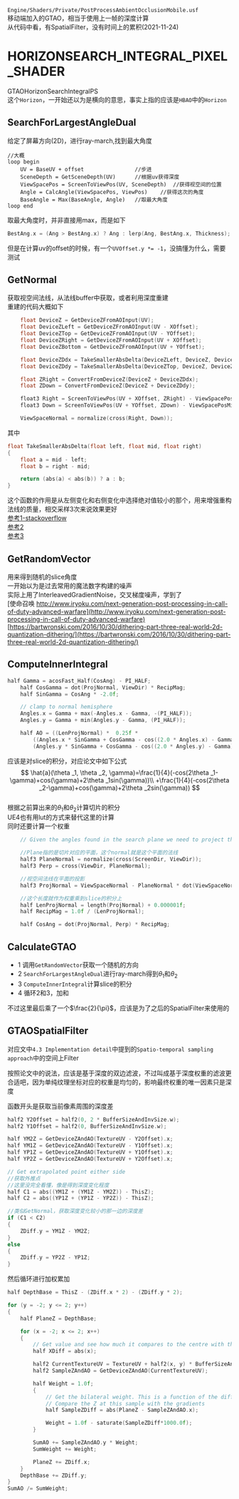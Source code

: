 `Engine/Shaders/Private/PostProcessAmbientOcclusionMobile.usf`  
移动端加入的GTAO，相当于使用上一帧的深度计算  
从代码中看，有SpatialFilter，没有时间上的累积(2021-11-24)   
# HORIZONSEARCH_INTEGRAL_PIXEL_SHADER
GTAOHorizonSearchIntegralPS  
这个`Horizon`，一开始还以为是横向的意思，事实上指的应该是`HBAO`中的`Horizon`  
## SearchForLargestAngleDual
给定了屏幕方向(2D)，进行ray-march,找到最大角度   
```
//大概
loop begin
    UV = BaseUV + offset                //步进
    SceneDepth = GetSceneDepth(UV)      //根据uv获得深度
    ViewSpacePos = ScreenToViewPos(UV, SceneDepth)  //获得视空间的位置
    Angle = CalcAngle(ViewSpacePos, ViewPos)    //获得这次的角度
    BaseAngle = Max(BaseAngle, Angle)   //取最大角度
loop end
```   
取最大角度时，并非直接用max，而是如下 
```cpp
BestAng.x = (Ang > BestAng.x) ? Ang : lerp(Ang, BestAng.x, Thickness);
```  
但是在计算uv的offset的时候，有一个`UVOffset.y *= -1`，没搞懂为什么，需要测试
## GetNormal
获取视空间法线，从法线buffer中获取，或者利用深度重建  
重建的代码大概如下  
```cpp
	float DeviceZ = GetDeviceZFromAOInput(UV);
	float DeviceZLeft = GetDeviceZFromAOInput(UV - XOffset);
	float DeviceZTop = GetDeviceZFromAOInput(UV - YOffset);
	float DeviceZRight = GetDeviceZFromAOInput(UV + XOffset);
	float DeviceZBottom = GetDeviceZFromAOInput(UV + YOffset);

	float DeviceZDdx = TakeSmallerAbsDelta(DeviceZLeft, DeviceZ, DeviceZRight);
	float DeviceZDdy = TakeSmallerAbsDelta(DeviceZTop, DeviceZ, DeviceZBottom);

	float ZRight = ConvertFromDeviceZ(DeviceZ + DeviceZDdx);
	float ZDown = ConvertFromDeviceZ(DeviceZ + DeviceZDdy);

	float3 Right = ScreenToViewPos(UV + XOffset, ZRight) - ViewSpacePosMid;
	float3 Down = ScreenToViewPos(UV + YOffset, ZDown) - ViewSpacePosMid;

	ViewSpaceNormal = normalize(cross(Right, Down));
```  
其中
```cpp
float TakeSmallerAbsDelta(float left, float mid, float right)
{
	float a = mid - left;
	float b = right - mid;

	return (abs(a) < abs(b)) ? a : b;
}
```  
这个函数的作用是从左侧变化和右侧变化中选择绝对值较小的那个，用来增强重构法线的质量，相交采样3次来说效果更好  
[参考1-stackoverflow](https://stackoverflow.com/questions/37627254/how-to-reconstruct-normal-from-depth-without-artifacts-on-edge)  
[参考2](https://wickedengine.net/2019/09/22/improved-normal-reconstruction-from-depth/)    
[参考3](https://atyuwen.github.io/posts/normal-reconstruction/)  
## GetRandomVector
用来得到随机的slice角度  
一开始以为是过去常用的魔法数字构建的噪声   
实际上用了InterleavedGradientNoise，交叉梯度噪声，学到了  
[使命召唤 http://www.iryoku.com/next-generation-post-processing-in-call-of-duty-advanced-warfare](http://www.iryoku.com/next-generation-post-processing-in-call-of-duty-advanced-warfare)  
[https://bartwronski.com/2016/10/30/dithering-part-three-real-world-2d-quantization-dithering/](https://bartwronski.com/2016/10/30/dithering-part-three-real-world-2d-quantization-dithering/)  
## ComputeInnerIntegral  
```cpp
half Gamma = acosFast_Half(CosAng) - PI_HALF;
	half CosGamma = dot(ProjNormal, ViewDir) * RecipMag;
	half SinGamma = CosAng * -2.0f;

	// clamp to normal hemisphere 
	Angles.x = Gamma + max(-Angles.x - Gamma, -(PI_HALF));
	Angles.y = Gamma + min(Angles.y - Gamma, (PI_HALF));

	half AO = ((LenProjNormal) *  0.25f *
		((Angles.x * SinGamma + CosGamma - cos((2.0 * Angles.x) - Gamma)) +
		(Angles.y * SinGamma + CosGamma - cos((2.0 * Angles.y) - Gamma))));
```
应该是对slice的积分，对应论文中如下公式  
$$
\hat{a}(\theta _1, \theta _2, \gamma)=\frac{1}{4}(-cos(2\theta _1-\gamma)+cos(\gamma)+2\theta _1sin(\gamma))\\
+\frac{1}{4}(-cos(2\theta _2-\gamma)+cos(\gamma)+2\theta _2sin(\gamma))
$$   
根据之前算出来的$\theta_1$和$\theta_2$计算切片的积分  
UE4也有用lut的方式来替代这里的计算  
同时还要计算一个权重  
```cpp
	// Given the angles found in the search plane we need to project the View Space GBuffer Normal onto the plane defined by the search axis and the View Direction and perform the inner integrate

	//Plane指的是切片对应的平面，这个normal就是这个平面的法线
	half3 PlaneNormal = normalize(cross(ScreenDir, ViewDir));
	half3 Perp = cross(ViewDir, PlaneNormal);

	//视空间法线在平面的投影
	half3 ProjNormal = ViewSpaceNormal - PlaneNormal * dot(ViewSpaceNormal, PlaneNormal);

	//这个长度就作为权重乘到slice的积分上
	half LenProjNormal = length(ProjNormal) + 0.000001f;
	half RecipMag = 1.0f / (LenProjNormal);

	half CosAng = dot(ProjNormal, Perp) * RecipMag;
```




## CalculateGTAO
* 1 调用`GetRandomVector`获取一个随机的方向
* 2 `SearchForLargestAngleDual`进行ray-march得到$\theta_1$和$\theta_2$
* 3 `ComputeInnerIntegral`计算slice的积分
* 4 循环2和3，加和

不过这里最后乘了一个$\frac{2}{\pi}$，应该是为了之后的SpatialFilter来使用的

    
## GTAOSpatialFilter
对应文中`4.3 Implementation detail`中提到的`Spatio-temporal sampling approach`中的空间上Filter
   
按照论文中的说法，应该是基于深度的双边滤波，不过叫成基于深度权重的滤波更合适吧，因为单纯纹理坐标对应的权重是均匀的，影响最终权重的唯一因素只是深度  
  
函数开头是获取当前像素周围的深度差  
```cpp
half2 Y2Offset = half2(0, 2 * BufferSizeAndInvSize.w);
half2 Y1Offset = half2(0, BufferSizeAndInvSize.w);

half YM2Z = GetDeviceZAndAO(TextureUV - Y2Offset).x;
half YM1Z = GetDeviceZAndAO(TextureUV - Y1Offset).x;
half YP1Z = GetDeviceZAndAO(TextureUV + Y1Offset).x;
half YP2Z = GetDeviceZAndAO(TextureUV + Y2Offset).x;

// Get extrapolated point either side
//获取外推点
//这里没完全看懂，像是得到深度变化程度
half C1 = abs((YM1Z + (YM1Z - YM2Z)) - ThisZ);
half C2 = abs((YP1Z + (YP1Z - YP2Z)) - ThisZ);

//类似GetNormal，获取深度变化较小的那一边的深度差
if (C1 < C2)
{
	ZDiff.y = YM1Z - YM2Z;
}
else
{
	ZDiff.y = YP2Z - YP1Z;
}
```  
然后循环进行加权累加  
```cpp
half DepthBase = ThisZ - (ZDiff.x * 2) - (ZDiff.y * 2);

for (y = -2; y <= 2; y++)
{
	half PlaneZ = DepthBase;

	for (x = -2; x <= 2; x++)
	{
		// Get value and see how much it compares to the centre with the gradients
		half XDiff = abs(x);

		half2 CurrentTextureUV = TextureUV + half2(x, y) * BufferSizeAndInvSize.zw;
		half2 SampleZAndAO = GetDeviceZAndAO(CurrentTextureUV);

		half Weight = 1.0f;
		{
			// Get the bilateral weight. This is a function of the difference in height between the plane equation and the base depth
			// Compare the Z at this sample with the gradients 
			half SampleZDiff = abs(PlaneZ - SampleZAndAO.x);

			Weight = 1.0f - saturate(SampleZDiff*1000.0f);
		}

		SumAO += SampleZAndAO.y * Weight;
		SumWeight += Weight;

		PlaneZ += ZDiff.x;
	}
	DepthBase += ZDiff.y;
}
SumAO /= SumWeight;
```  
  